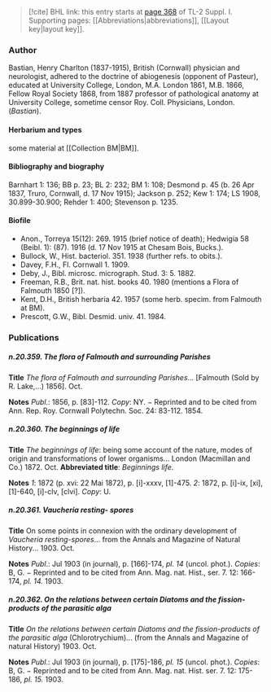 > [!cite] BHL link: this entry starts at [page 368](https://www.biodiversitylibrary.org/item/103858#page/380/mode/1up) of TL-2 Suppl. I.
> Supporting pages: [[Abbreviations|abbreviations]], [[Layout key|layout key]].

### Author

Bastian, Henry Charlton (1837-1915), British (Cornwall) physician and neurologist, adhered to the doctrine of abiogenesis (opponent of Pasteur), educated at University College, London, M.A. London 1861, M.B. 1866, Fellow Royal Society 1868, from 1887 professor of pathological anatomy at University College, sometime censor Roy. Coll. Physicians, London. (*Bastian*).

#### Herbarium and types

some material at [[Collection BM|BM]].

#### Bibliography and biography

Barnhart 1: 136; BB p. 23; BL 2: 232; BM 1: 108; Desmond p. 45 (b. 26 Apr 1837, Truro, Cornwall, d. 17 Nov 1915); Jackson p. 252; Kew 1: 174; LS 1908, 30.899-30.900; Rehder 1: 400; Stevenson p. 1235.

#### Biofile

- Anon., Torreya 15(12): 269. 1915 (brief notice of death); Hedwigia 58 (Beibl. 1): (87). 1916 (d. 17 Nov 1915 at Chesam Bois, Bucks.).
- Bullock, W., Hist. bacteriol. 351. 1938 (further refs. to obits.).
- Davey, F.H., Fl. Cornwall 1. 1909.
- Deby, J., Bibl. microsc. micrograph. Stud. 3: 5. 1882.
- Freeman, R.B., Brit. nat. hist. books 40. 1980 (mentions a Flora of Falmouth 1850 \[?\]).
- Kent, D.H., British herbaria 42. 1957 (some herb. specim. from Falmouth at BM).
- Prescott, G.W., Bibl. Desmid. univ. 41. 1984.

### Publications

##### n.20.359. The flora of Falmouth and surrounding Parishes

**Title**
*The flora of Falmouth and surrounding Parishes*... \[Falmouth (Sold by R. Lake,...) 1856\]. Oct.

**Notes**
*Publ*.: 1856, p. \[83\]-112. *Copy*: NY. − Reprinted and to be cited from Ann. Rep. Roy. Cornwall Polytechn. Soc. 24: 83-112. 1854.

##### n.20.360. The beginnings of life

**Title**
*The beginnings of life*: being some account of the nature, modes of origin and transformations of lower organisms... London (Macmillan and Co.) 1872. Oct.
**Abbreviated title**: *Beginnings life*.

**Notes**
*1*: 1872 (p. xvi: 22 Mai 1872), p. \[i\]-xxxv, \[1\]-475.
*2*: 1872, p. \[i\]-ix, \[xi\], \[1\]-640, \[i\]-clv, \[clvi\].
*Copy*: U.

##### n.20.361. Vaucheria resting- spores

**Title**
On some points in connexion with the ordinary development of *Vaucheria resting-spores*... from the Annals and Magazine of Natural History... 1903. Oct.

**Notes**
*Publ*.: Jul 1903 (in journal), p. \[166\]-174, *pl. 14* (uncol. phot.). *Copies*: B, G. − Reprinted and to be cited from Ann. Mag. nat. Hist., ser. 7. 12: 166-174, *pl. 14.* 1903.

##### n.20.362. On the relations between certain Diatoms and the fission-products of the parasitic alga

**Title**
*On the relations between certain Diatoms and the fission-products of the parasitic alga* (Chlorotrychium)... (from the Annals and Magazine of natural History) 1903. Oct.

**Notes**
*Publ*.: Jul 1903 (in journal), p. \[175\]-186, *pl. 15* (uncol. phot.). *Copies*: B, G. − Reprinted and to be cited from Ann. Mag. nat. Hist. ser. 7. 12: 175-186, *pl. 15.* 1903.

